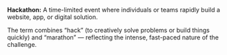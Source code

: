**Hackathon:** A time-limited event where individuals or teams rapidly build a website, app, or digital solution.  

The term combines “hack” (to creatively solve problems or build things quickly) and “marathon” — reflecting the intense, fast-paced nature of the challenge.